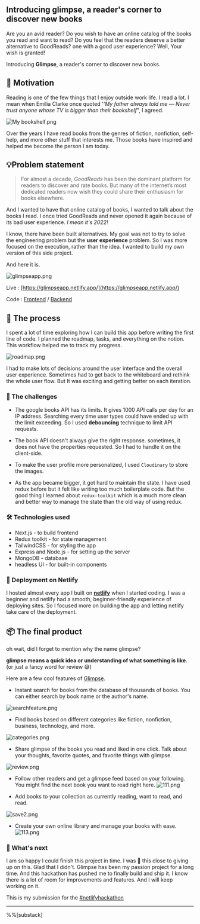 ## Introducing glimpse, a reader's corner to discover new books

Are you an avid reader? Do you wish to have an online catalog of the books you read and want to read? Do you feel that the readers deserve a better alternative to GoodReads? one with a good user experience? Well, Your wish is granted!

Introducing **Glimpse**, a reader's corner to discover new books.

## 🏃 Motivation
Reading is one of the few things that I enjoy outside work life. I read a lot. I mean when Emilia Clarke once quoted ''*My father always told me — Never trust anyone whose TV is bigger than their bookshelf*",
I agreed. 

![My bookshelf.png](https://cdn.hashnode.com/res/hashnode/image/upload/v1646110277176/dTcpJ044o.png)

Over the years I have read books from the genres of fiction, nonfiction, self-help, and more other stuff that interests me. Those books have inspired and helped me become the person I am today.

##  💡Problem statement

> For almost a decade, *GoodReads* has been the dominant platform for readers to discover and rate books. But many of the internet’s most dedicated readers now wish they could share their enthusiasm for books elsewhere.

And I wanted to have that online catalog of books, I wanted to talk about the books I read. I once tried GoodReads and never opened it again because of its bad user experience. *I mean it's 2022!*

I know, there have been built alternatives. My goal was not to try to solve the engineering problem but the **user experience** problem. So I was more focused on the execution, rather than the idea. I wanted to build my own version of this side project.

And here it is.


![glimpseapp.png](https://cdn.hashnode.com/res/hashnode/image/upload/v1646288650475/lyuFhlgiy.png)

Live : [https://glimpseapp.netlify.app/](https://glimpseapp.netlify.app/)

Code : [Frontend](https://github.com/rutikwankhade/glimpse) / [Backend](https://github.com/rutikwankhade/glimpse-backend)



## 🎨 The process

I spent a lot of time exploring how I can build this app before writing the first line of code. I planned the roadmap, tasks, and everything on the notion. This workflow helped me to track my progress.

![roadmap.png](https://cdn.hashnode.com/res/hashnode/image/upload/v1646112991639/j9jz8EXDt.png)

I had to make lots of decisions around the user interface and the overall user experience. Sometimes had to get back to the whiteboard and rethink the whole user flow. But It was exciting and getting better on each iteration.

###  👾 The challenges

- The google books API has its limits. It gives 1000 API calls per day for an IP address. Searching every time user types could have ended up with the limit exceeding. So I used **debouncing** technique to limit API requests.

- The book API doesn't always give the right response. sometimes, it does not have the properties requested. So I had to handle it on the client-side.
- To make the user profile more personalized, I used `Cloudinary` to store the images.
- As the app became bigger, it got hard to maintain the state. I have used redux before but it felt like writing too much boilerplate code. But the good thing I learned about `redux-toolkit` which is a much more clean and better way to manage the state than the old way of using redux.


###  🛠️ Technologies used
- Next.js - to build frontend
- Redux toolkit - for state management
- TailwindCSS - for styling the app
- Express and Node.js - for setting up the server
- MongoDB - database
- headless UI - for built-in components

###  🚀 Deployment on Netlify
I hosted almost every app I built on [**netlify**](https://www.netlify.com/) when I started coding. I was a beginner and netlify had a smooth, beginner-friendly experience of deploying sites. So I focused more on building the app and letting netlify take care of the deployment.


## 📦 The final product
oh wait, did I forget to mention why the name glimpse?

**glimpse means a quick idea or understanding of what something is like**. 
(or just a fancy word for review 😅)

Here are a few cool features of [Glimpse](https://glimpseapp.netlify.app).

- Instant search for books from the database of thousands of books. You can either search by book name or the author's name.


![searchfeature.png](https://cdn.hashnode.com/res/hashnode/image/upload/v1646236397937/4TY1K0p0d.png)

- Find books based on different categories like fiction, nonfiction, business, technology, and more.


![categories.png](https://cdn.hashnode.com/res/hashnode/image/upload/v1646236168516/a5oDGYVh2.png)

- Share glimpse of the books you read and liked in one click.  Talk about your thoughts, favorite quotes, and favorite things with glimpse.


![review.png](https://cdn.hashnode.com/res/hashnode/image/upload/v1646234927901/w1uVRFt6Z.png)

- Follow other readers and get a glimpse feed based on your following. You might find the next book you want to read right here.
![111.png](https://cdn.hashnode.com/res/hashnode/image/upload/v1646120749766/Y4Vyg0EFZ.png)

- Add books to your collection as currently reading, want to read, and read.


![save2.png](https://cdn.hashnode.com/res/hashnode/image/upload/v1646235737658/DL7qRL3e-.png)
- Create your own online library and manage your books with ease.
![113.png](https://cdn.hashnode.com/res/hashnode/image/upload/v1646121031052/nNEoVeTX4.png)



### 👀 What's next

I am so happy I could finish this project in time. I was 🤌 this close to giving up on this. Glad that I didn't.  Glimpse has been my passion project for a long time. And this hackathon has pushed me to finally build and ship it. I know there is a lot of room for improvements and features. And I will keep working on it.

This is my submission for the [#netlifyhackathon](https://hashnode.com/n/netlifyhackathon)



-------------------------------------------



%%[substack]
